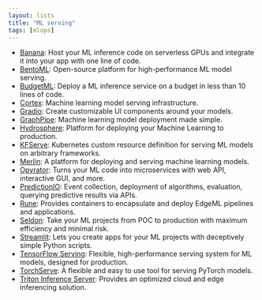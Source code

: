 ```yaml
---
layout: lists
title: "ML serving"
tags: [mlops]
---
```


* [Banana](https://banana.dev): Host your ML inference code on serverless GPUs and integrate it into your app with one line of code.
* [BentoML](https://github.com/bentoml/BentoML): Open-source platform for high-performance ML model serving.
* [BudgetML](https://github.com/ebhy/budgetml): Deploy a ML inference service on a budget in less than 10 lines of code.
* [Cortex](https://www.cortex.dev/): Machine learning model serving infrastructure.
* [Gradio](https://github.com/gradio-app/gradio): Create customizable UI components around your models.
* [GraphPipe](https://oracle.github.io/graphpipe): Machine learning model deployment made simple.
* [Hydrosphere](https://github.com/Hydrospheredata/hydro-serving): Platform for deploying your Machine Learning to production.
* [KFServe](https://github.com/kserve/kserve): Kubernetes custom resource definition for serving ML models on arbitrary frameworks.
* [Merlin](https://github.com/gojek/merlin): A platform for deploying and serving machine learning models.
* [Opyrator](https://github.com/ml-tooling/opyrator): Turns your ML code into microservices with web API, interactive GUI, and more.
* [PredictionIO](https://github.com/apache/predictionio): Event collection, deployment of algorithms, evaluation, querying predictive results via APIs.
* [Rune](https://github.com/hotg-ai/rune): Provides containers to encapsulate and deploy EdgeML pipelines and applications.
* [Seldon](https://www.seldon.io/): Take your ML projects from POC to production with maximum efficiency and minimal risk.
* [Streamlit](https://github.com/streamlit/streamlit): Lets you create apps for your ML projects with deceptively simple Python scripts.
* [TensorFlow Serving](https://www.tensorflow.org/tfx/guide/serving): Flexible, high-performance serving system for ML models, designed for production.
* [TorchServe](https://github.com/pytorch/serve): A flexible and easy to use tool for serving PyTorch models.
* [Triton Inference Server](https://github.com/triton-inference-server/server): Provides an optimized cloud and edge inferencing solution.
